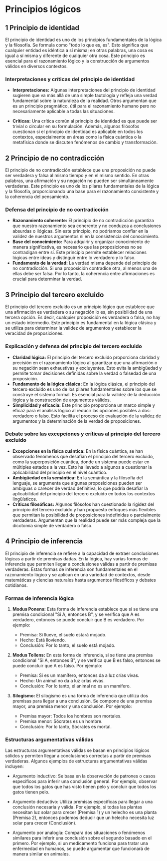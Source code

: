 # Principios lógicos

## 1 Principio de identidad

El principio de identidad es uno de los principios fundamentales de la lógica y la filosofía. Se formula como "todo lo que es, es". Esto significa que cualquier entidad es idéntica a sí misma; en otras palabras, una cosa es igual a sí misma y diferente de cualquier otra cosa. Este principio es esencial para el razonamiento lógico y la construcción de argumentos válidos en diversos contextos.

<!-- ### Importancia en la lógica y la filosofía

- **Coherencia del pensamiento:** El principio de identidad garantiza la coherencia del pensamiento al establecer que las entidades son consistentes consigo mismas a lo largo del tiempo y en diferentes contextos.
- **Base del razonamiento lógico:** En la lógica, el principio de identidad es una de las leyes fundamentales que guían la inferencia válida. Es esencial para la formulación de argumentos lógicos y la demostración de teoremas.
- **Establecimiento de conceptos:** En filosofía, el principio de identidad es crucial para el análisis conceptual y la definición de términos. Permite distinguir entre diferentes conceptos y establecer límites claros entre ellos.
- **Fundamento de la ontología:** En la ontología, el principio de identidad es fundamental para la investigación de la naturaleza del ser y la identidad de las entidades. Ayuda a definir qué hace que una cosa sea lo que es y no otra cosa. -->

### Interpretaciones y críticas del principio de identidad

- **Interpretaciones:** Algunas interpretaciones del principio de identidad sugieren que va más allá de una simple tautología y refleja una verdad fundamental sobre la naturaleza de la realidad. Otros argumentan que es un principio pragmático, útil para el razonamiento humano pero no necesariamente aplicable a todas las situaciones.

- **Críticas:** Una crítica común al principio de identidad es que puede ser trivial o circular en su formulación. Además, algunos filósofos cuestionan si el principio de identidad es aplicable en todos los contextos, especialmente en áreas como la física cuántica o la metafísica donde se discuten fenómenos de cambio y transformación.

<!-- En resumen, el principio de identidad es fundamental en la lógica y la filosofía, proporcionando una base para el razonamiento lógico, la coherencia del pensamiento y la investigación de la naturaleza del ser. Aunque ha sido objeto de diversas interpretaciones y críticas, sigue siendo un concepto central en el estudio de la realidad y el conocimiento. -->


## 2 Principio de no contradicción

El principio de no contradicción establece que una proposición no puede ser verdadera y falsa al mismo tiempo y en el mismo sentido. En otras palabras, una afirmación y su negación no pueden ser simultáneamente verdaderas. Este principio es uno de los pilares fundamentales de la lógica y la filosofía, proporcionando una base para el razonamiento consistente y la coherencia del pensamiento.

### Defensa del principio de no contradicción

- **Razonamiento coherente:** El principio de no contradicción garantiza que nuestro razonamiento sea coherente y no conduzca a conclusiones absurdas o ilógicas. Sin este principio, no podríamos confiar en la validez de nuestros argumentos ni en la consistencia del conocimiento.
- **Base del conocimiento:** Para adquirir y organizar conocimiento de manera significativa, es necesario que las proposiciones no se contradigan entre sí. Este principio permite establecer relaciones lógicas entre ideas y distinguir entre lo verdadero y lo falso.
- **Fundamento de la verdad:** La verdad misma depende del principio de no contradicción. Si una proposición contradice otra, al menos una de ellas debe ser falsa. Por lo tanto, la coherencia entre afirmaciones es crucial para determinar la verdad.

<!-- ### Ejemplos de aplicación en la lógica y la filosofía

- **Demostraciones matemáticas:** En matemáticas, el principio de no contradicción es esencial para demostrar teoremas y establecer la validez de argumentos. Por ejemplo, en la demostración de la suma de los ángulos de un triángulo, no podemos aceptar tanto que la suma sea igual a 180 grados como que no lo sea.
- **Análisis filosófico:** En filosofía, el principio de no contradicción se utiliza para evaluar la consistencia de sistemas filosóficos y teorías metafísicas. Por ejemplo, en la discusión sobre la existencia de un ser omnipotente y omnisciente, se argumenta que no puede haber un ser que sea a la vez omnipotente y limitado en conocimiento, ya que eso implicaría una contradicción.
- **Lógica formal:** En la lógica formal, el principio de no contradicción se aplica en la construcción de argumentos válidos y la identificación de falacias. Por ejemplo, en un argumento del tipo "Si A es verdad, entonces B es verdad; pero B es falso, por lo tanto, A es falso", se viola el principio de no contradicción. -->

<!-- En resumen, el principio de no contradicción es fundamental en la lógica y la filosofía, proporcionando una base para el razonamiento coherente, la adquisición de conocimiento y la evaluación de la verdad. Su aplicación se extiende a diversas áreas, desde las demostraciones matemáticas hasta el análisis filosófico y la lógica formal. -->


## 3 Principio del tercero excluido

El principio del tercero excluido es un principio lógico que establece que una afirmación es verdadera o su negación lo es, sin posibilidad de una tercera opción. Es decir, cualquier proposición es verdadera o falsa, no hay un estado intermedio. Este principio es fundamental en la lógica clásica y se utiliza para determinar la validez de argumentos y establecer la veracidad de proposiciones.

### Explicación y defensa del principio del tercero excluido

- **Claridad lógica:** El principio del tercero excluido proporciona claridad y precisión en el razonamiento lógico al garantizar que una afirmación o su negación sean exhaustivas y excluyentes. Esto evita la ambigüedad y permite tomar decisiones definidas sobre la verdad o falsedad de una proposición.
- **Fundamento de la lógica clásica:** En la lógica clásica, el principio del tercero excluido es uno de los pilares fundamentales sobre los que se construye el sistema formal. Es esencial para la validez de la deducción lógica y la construcción de argumentos válidos.
- **Simplicidad y eficacia:** Este principio proporciona un marco simple y eficaz para el análisis lógico al reducir las opciones posibles a dos: verdadero o falso. Esto facilita el proceso de evaluación de la validez de argumentos y la determinación de la verdad de proposiciones.

### Debate sobre las excepciones y críticas al principio del tercero excluido

- **Excepciones en la física cuántica:** En la física cuántica, se han observado fenómenos que desafían el principio del tercero excluido, como la superposición cuántica, donde un sistema puede estar en múltiples estados a la vez. Esto ha llevado a algunos a cuestionar la aplicabilidad del principio en el nivel cuántico.
- **Ambigüedad en la semántica:** En la semántica y la filosofía del lenguaje, se argumenta que algunas proposiciones pueden ser ambiguas o carecer de verdad definitiva, lo que podría desafiar la aplicabilidad del principio del tercero excluido en todos los contextos lingüísticos.
- **Críticas filosóficas:** Algunos filósofos han cuestionado la rigidez del principio del tercero excluido y han propuesto enfoques más flexibles que permitan la posibilidad de proposiciones indefinidas o parcialmente verdaderas. Argumentan que la realidad puede ser más compleja que la dicotomía simple de verdadero o falso.

<!-- En conclusión, el principio del tercero excluido es un principio fundamental en la lógica clásica que establece que una afirmación es verdadera o falsa, sin posibilidad de una tercera opción. Aunque ha sido ampliamente aceptado y utilizado, ha sido objeto de debate y crítica en contextos como la física cuántica y la filosofía del lenguaje. Sin embargo, sigue siendo un concepto central en el análisis lógico y la construcción de argumentos válidos en muchos contextos. -->


## 4 Principio de inferencia

El principio de inferencia se refiere a la capacidad de extraer conclusiones lógicas a partir de premisas dadas. En la lógica, hay varias formas de inferencia que permiten llegar a conclusiones válidas a partir de premisas verdaderas. Estas formas de inferencia son fundamentales en el razonamiento lógico y se aplican en una variedad de contextos, desde matemáticas y ciencias naturales hasta argumentos filosóficos y debates cotidianos.

### Formas de inferencia lógica

1. **Modus Ponens:** Esta forma de inferencia establece que si se tiene una premisa condicional "Si A, entonces B", y se verifica que A es verdadero, entonces se puede concluir que B es verdadero. Por ejemplo:
   - Premisa: Si llueve, el suelo estará mojado.
   - Hecho: Está lloviendo.
   - Conclusión: Por lo tanto, el suelo está mojado.

2. **Modus Tollens:** En esta forma de inferencia, si se tiene una premisa condicional "Si A, entonces B", y se verifica que B es falso, entonces se puede concluir que A es falso. Por ejemplo:
   - Premisa: Si es un mamífero, entonces da a luz crías vivas.
   - Hecho: Un animal no da a luz crías vivas.
   - Conclusión: Por lo tanto, el animal no es un mamífero.

3. **Silogismo:** El silogismo es una forma de inferencia que utiliza dos premisas para llegar a una conclusión. Se compone de una premisa mayor, una premisa menor y una conclusión. Por ejemplo:
   - Premisa mayor: Todos los hombres son mortales.
   - Premisa menor: Sócrates es un hombre.
   - Conclusión: Por lo tanto, Sócrates es mortal.

### Estructuras argumentativas válidas

Las estructuras argumentativas válidas se basan en principios lógicos sólidos y permiten llegar a conclusiones correctas a partir de premisas verdaderas. Algunos ejemplos de estructuras argumentativas válidas incluyen:

- Argumento inductivo: Se basa en la observación de patrones o casos específicos para inferir una conclusión general. Por ejemplo, observar que todos los gatos que has visto tienen pelo y concluir que todos los gatos tienen pelo.

- Argumento deductivo: Utiliza premisas específicas para llegar a una conclusión necesaria y válida. Por ejemplo, si todas las plantas necesitan luz solar para crecer (Premisa 1) y un helecho es una planta (Premisa 2), entonces podemos deducir que un helecho necesita luz solar para crecer (Conclusión).

- Argumento por analogía: Compara dos situaciones o fenómenos similares para inferir una conclusión sobre el segundo basado en el primero. Por ejemplo, si un medicamento funciona para tratar una enfermedad en humanos, se puede argumentar que funcionará de manera similar en animales.

<!-- ### Aplicaciones en diversos contextos

- En matemáticas, las inferencias lógicas se utilizan para demostrar teoremas y resolver problemas mediante el razonamiento deductivo.
- En ciencias naturales, se aplican para inferir conclusiones sobre el comportamiento de sistemas físicos o biológicos a partir de datos observacionales.
- En la filosofía, se utilizan para analizar argumentos y evaluar la validez de diferentes puntos de vista sobre cuestiones éticas, metafísicas y epistemológicas.
- En la vida cotidiana, se aplican para tomar decisiones racionales, resolver problemas y comunicar ideas de manera efectiva.

En resumen, el principio de inferencia es fundamental en el razonamiento lógico y se manifiesta en varias formas en diferentes contextos. Permite extraer conclusiones válidas a partir de premisas verdaderas y se utiliza ampliamente en matemáticas, ciencias naturales, filosofía y en la toma de decisiones cotidiana. -->
